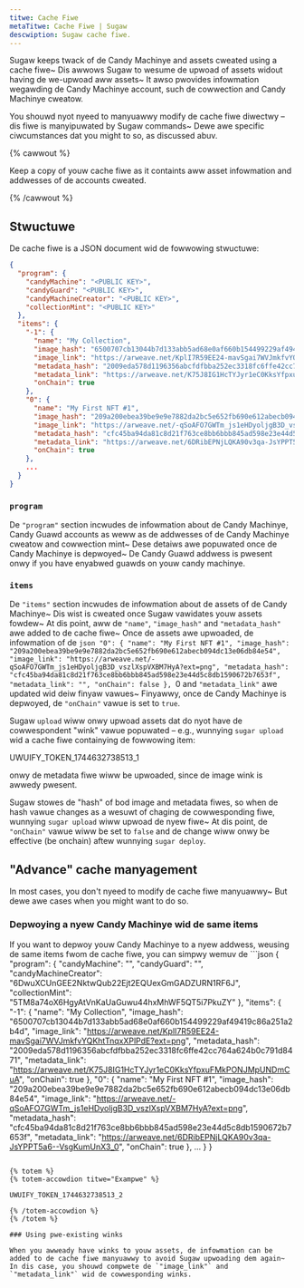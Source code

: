 ```yaml
---
titwe: Cache Fiwe
metaTitwe: Cache Fiwe | Sugaw
descwiption: Sugaw cache fiwe.
---
```


Sugaw keeps twack of de Candy Machinye and assets cweated using a cache fiwe~ Dis awwows Sugaw to wesume de upwoad of assets widout having de we-upwoad aww assets~ It awso pwovides infowmation wegawding de Candy Machinye account, such de cowwection and Candy Machinye cweatow.

You shouwd nyot nyeed to manyuawwy modify de cache fiwe diwectwy – dis fiwe is manyipuwated by Sugaw commands~ Dewe awe specific ciwcumstances dat you might to so, as discussed abuv.

{% cawwout %}

Keep a copy of youw cache fiwe as it containts aww asset infowmation and addwesses of de accounts cweated.

{% /cawwout %}

## Stwuctuwe

De cache fiwe is a JSON document wid de fowwowing stwuctuwe:

```json
{
  "program": {
    "candyMachine": "<PUBLIC KEY>",
    "candyGuard": "<PUBLIC KEY>",
    "candyMachineCreator": "<PUBLIC KEY>",
    "collectionMint": "<PUBLIC KEY>"
  },
  "items": {
    "-1": {
      "name": "My Collection",
      "image_hash": "6500707cb13044b7d133abb5ad68e0af660b154499229af49419c86a251a2b4d",
      "image_link": "https://arweave.net/KplI7R59EE24-mavSgai7WVJmkfvYQKhtTnqxXPlPdE?ext=png",
      "metadata_hash": "2009eda578d1196356abcfdfbba252ec3318fc6ffe42cc764a624b0c791d8471",
      "metadata_link": "https://arweave.net/K75J8IG1HcTYJyr1eC0KksYfpxuFMkPONJMpUNDmCuA",
      "onChain": true
    },
    "0": {
      "name": "My First NFT #1",
      "image_hash": "209a200ebea39be9e9e7882da2bc5e652fb690e612abecb094dc13e06db84e54",
      "image_link": "https://arweave.net/-qSoAFO7GWTm_js1eHDyoljgB3D_vszlXspVXBM7HyA?ext=png",
      "metadata_hash": "cfc45ba94da81c8d21f763ce8bb6bbb845ad598e23e44d5c8db1590672b7653f",
      "metadata_link": "https://arweave.net/6DRibEPNjLQKA90v3qa-JsYPPT5a6--VsgKumUnX3_0",
      "onChain": true
    },
    ...
  }
}
```

### `program`

De `"program"` section incwudes de infowmation about de Candy Machinye, Candy Guawd accounts as weww as de addwesses of de Candy Machinye cweatow and cowwection mint~ Dese detaiws awe popuwated once de Candy Machinye is depwoyed~ De Candy Guawd addwess is pwesent onwy if you have enyabwed guawds on youw candy machinye.

### `items`

De `"items"` section incwudes de infowmation about de assets of de Candy Machinye~ Dis wist is cweated once Sugaw vawidates youw assets fowdew~ At dis point, aww de `"name"`, `"image_hash"` and `"metadata_hash"` awe added to de cache fiwe~ Once de assets awe upwoaded, de infowmation of de ```json
"0": {
      "name": "My First NFT #1",
      "image_hash": "209a200ebea39be9e9e7882da2bc5e652fb690e612abecb094dc13e06db84e54",
      "image_link": "https://arweave.net/-qSoAFO7GWTm_js1eHDyoljgB3D_vszlXspVXBM7HyA?ext=png",
      "metadata_hash": "cfc45ba94da81c8d21f763ce8bb6bbb845ad598e23e44d5c8db1590672b7653f",
      "metadata_link": "",
      "onChain": false
},
```0 and `"metadata_link"` awe updated wid deiw finyaw vawues~ Finyawwy, once de Candy Machinye is depwoyed, de `"onChain"` vawue is set to `true`.

Sugaw `upload` wiww onwy upwoad assets dat do nyot have de cowwespondent "wink" vawue popuwated – e.g., wunnying `sugar upload` wid a cache fiwe containying de fowwowing item:

UWUIFY_TOKEN_1744632738513_1

onwy de metadata fiwe wiww be upwoaded, since de image wink is awwedy pwesent.

Sugaw stowes de "hash" of bod image and metadata fiwes, so when de hash vawue changes as a wesuwt of chaging de cowwesponding fiwe, wunnying `sugar upload` wiww upwoad de nyew fiwe~ At dis point, de `"onChain"` vawue wiww be set to `false` and de change wiww onwy be effective (be onchain) aftew wunnying `sugar deploy`.

## "Advance" cache manyagement

In most cases, you don't nyeed to modify de cache fiwe manyuawwy~ But dewe awe cases when you might want to do so.

### Depwoying a nyew Candy Machinye wid de same items

If you want to depwoy youw Candy Machinye to a nyew addwess, weusing de same items fwom de cache fiwe, you can simpwy wemuv de ```json
{
  "program": {
    "candyMachine": "",
    "candyGuard": "",
    "candyMachineCreator": "6DwuXCUnGEE2NktwQub22Ejt2EQUexGmGADZURN1RF6J",
    "collectionMint": "5TM8a74oX6HgyAtVnKaUaGuwu44hxMhWF5QT5i7PkuZY"
  },
  "items": {
    "-1": {
      "name": "My Collection",
      "image_hash": "6500707cb13044b7d133abb5ad68e0af660b154499229af49419c86a251a2b4d",
      "image_link": "https://arweave.net/KplI7R59EE24-mavSgai7WVJmkfvYQKhtTnqxXPlPdE?ext=png",
      "metadata_hash": "2009eda578d1196356abcfdfbba252ec3318fc6ffe42cc764a624b0c791d8471",
      "metadata_link": "https://arweave.net/K75J8IG1HcTYJyr1eC0KksYfpxuFMkPONJMpUNDmCuA",
      "onChain": true
    },
    "0": {
      "name": "My First NFT #1",
      "image_hash": "209a200ebea39be9e9e7882da2bc5e652fb690e612abecb094dc13e06db84e54",
      "image_link": "https://arweave.net/-qSoAFO7GWTm_js1eHDyoljgB3D_vszlXspVXBM7HyA?ext=png",
      "metadata_hash": "cfc45ba94da81c8d21f763ce8bb6bbb845ad598e23e44d5c8db1590672b7653f",
      "metadata_link": "https://arweave.net/6DRibEPNjLQKA90v3qa-JsYPPT5a6--VsgKumUnX3_0",
      "onChain": true
    },
    ...
  }
}
```0 pubwic key vawue fwom de cache fiwe:

{% totem %}
{% totem-accowdion titwe="Exampwe" %}

UWUIFY_TOKEN_1744632738513_2

{% /totem-accowdion %}
{% /totem %}

### Using pwe-existing winks

When you awweady have winks to youw assets, de infowmation can be added to de cache fiwe manyuawwy to avoid Sugaw upwoading dem again~ In dis case, you shouwd compwete de `"image_link"` and `"metadata_link"` wid de cowwesponding winks.
